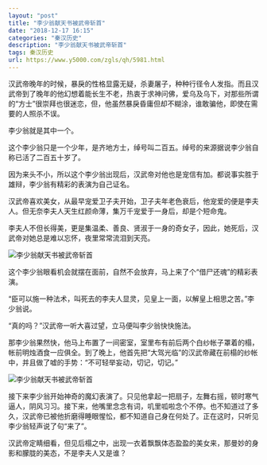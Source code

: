 ```yaml
---
layout: "post"
title: "李少翁献天书被武帝斩首"
date: "2018-12-17 16:15"
categories: "秦汉历史"
description: "李少翁献天书被武帝斩首"
tags: 秦汉历史
url: https://www.y5000.com/zgls/qh/5981.html
---
```






汉武帝晚年的时候，暴戾的性格显露无疑，杀妻屠子，种种行径令人发指。而且汉武帝到了晚年的他幻想着能长生不老，热衷于求神问佛，爱乌及乌下，对那些所谓的“方士”很崇拜也很迷恋，但，他虽然暴戾昏庸但却不糊涂，谁敢骗他，即使在需要的人照杀不误。

李少翁就是其中一个。

这个李少翁只是一个少年，是齐地方士，绰号叫二百五。绰号的来源据说李少翁自称已活了二百五十岁了。

因为来头不小，所以这个李少翁出现后，汉武帝对他也是宠信有加。都说事实胜于雄辩，李少翁有精彩的表演为自己证名。

汉武帝喜欢美女，从最早宠爱卫子夫开始，卫子夫年老色衰后，他宠爱的便是李夫人。但无奈李夫人天生红颜命薄，集万千宠爱于一身后，却是个短命鬼。

李夫人不但长得美，更是集温柔、善良、贤淑于一身的奇女子，因此，她死后，汉武帝对她总是难以忘怀，夜里常常流泪到天亮。

![李少翁献天书被武帝斩首](/uploads/allimg/161128/6-16112Q32R29E.JPG)

这个李少翁眼看机会就摆在面前，自然不会放弃，马上来了个“借尸还魂”的精彩表演。

“臣可以施一种法术，叫死去的李夫人显灵，见皇上一面，以解皇上相思之苦。”李少翁说。

“真的吗？”汉武帝一听大喜过望，立马便叫李少翁快快施法。

那李少翁果然快，他马上布置了一间密室，室里布有前后两个白纱帐子罩着的榻，帐前明烛酒食一应俱全。到了晚上，他首先把“大驾光临”的汉武帝藏在前榻的纱帐中，并且做了嘘的手势：“不可轻举妄动，切记，切记。”

![李少翁献天书被武帝斩首](/uploads/allimg/161128/6-16112Q32SR58.JPG)

接下来李少翁开始神奇的魔幻表演了。只见他拿起一把扇子，左舞右摇，顿时寒气逼人，阴风习习。接下来，他嘴里念念有词，叽里呱啦念个不停。也不知道过了多久，汉武帝已被他折磨得睡眼惺忪，都不知道自己身在何处了。正在这时，只听见李少翁轻声说了句“来了”。

汉武帝定睛细看，但见后榻之中，出现一衣着飘飘体态盈盈的美女来，那曼妙的身影和朦胧的美态，不是李夫人又是谁？
